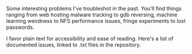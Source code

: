 Some interesting problems I've troubleshot in the past. You'll find things ranging from web hosting malware tracking to gdb reversing, machine learning weirdness to NFS performance issues, fringe experiments to lost passwords.

I favor plain text for accessibility and ease of reading. Here's a list of documented issues, linked to .txt files in the repository.
